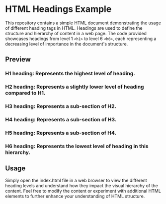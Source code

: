 # HTML Headings Example
This repository contains a simple HTML document demonstrating the usage of different heading tags in HTML. Headings are used to define the structure and hierarchy of content in a web page. The code provided showcases headings from level 1 `<h1>` to level 6 `<h6>`, each representing a decreasing level of importance in the document's structure.

## Preview
### H1 heading: Represents the highest level of heading.
### H2 heading: Represents a slightly lower level of heading compared to H1.
### H3 heading: Represents a sub-section of H2.
### H4 heading: Represents a sub-section of H3.
### H5 heading: Represents a sub-section of H4.
### H6 heading: Represents the lowest level of heading in this hierarchy.

## Usage
Simply open the index.html file in a web browser to view the different heading levels and understand how they impact the visual hierarchy of the content.
Feel free to modify the content or experiment with additional HTML elements to further enhance your understanding of HTML structure.
